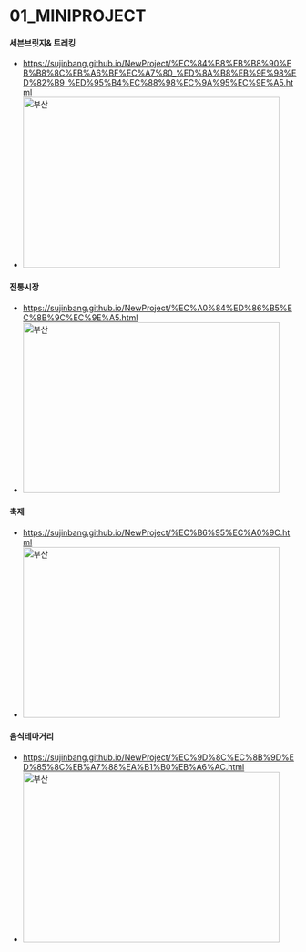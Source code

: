 # 01_MINIPROJECT

#### 세븐브릿지& 트레킹
- https://sujinbang.github.io/NewProject/%EC%84%B8%EB%B8%90%EB%B8%8C%EB%A6%BF%EC%A7%80_%ED%8A%B8%EB%9E%98%ED%82%B9_%ED%95%B4%EC%88%98%EC%9A%95%EC%9E%A5.html
- <img src="https://ifh.cc/g/w2ylV7.jpg" width="450px" height="300px" title="세븐브릿지&트레킹" alt="부산"/>




#### 전통시장
- https://sujinbang.github.io/NewProject/%EC%A0%84%ED%86%B5%EC%8B%9C%EC%9E%A5.html
- <img src="https://ifh.cc/g/opQxz9.jpg" width="450px" height="300px" title="전통시장" alt="부산"/>



#### 축제
- https://sujinbang.github.io/NewProject/%EC%B6%95%EC%A0%9C.html
- <img src="https://ifh.cc/g/4CWKY4.jpg" width="450px" height="300px" title="축제" alt="부산"/>


#### 음식테마거리
- https://sujinbang.github.io/NewProject/%EC%9D%8C%EC%8B%9D%ED%85%8C%EB%A7%88%EA%B1%B0%EB%A6%AC.html 
- <img src="https://ifh.cc/g/Th7WM3.jpg" width="450px" height="300px" title="음식테마거리" alt="부산"/>
